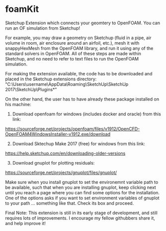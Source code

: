 # foamKit
Sketchup Extension which connects your geomtery to OpenFOAM. You can run an OF simulation from Sketchup!

For example, you may draw a geometry on Sketchup (fluid in a pipe, air volume in room, air enclosure around an airfoil, etc.), mesh it with snappyHexMesh from the OpenFOAM library, and run it using any of the standard solvers in OpenFOAM. All of these steps are made within Sketchup, and no need to refer to text files to run the OpenFOAM simulation.

For making the extension available, the code has to be downloaded and placed in the Sketchup extensions directory:
"C:\Users\username\AppData\Roaming\SketchUp\SketchUp 2017\SketchUp\Plugins\*"

On the other hand, the user has to have already these package installed on his machine:

1) Download openfoam for windows (includes docker and oracle) from this link:

https://sourceforge.net/projects/openfoam/files/v1912/OpenCFD-OpenFOAM4WindowsInstaller-v1912.exe/download 


2) Download Sktechup Make 2017 (free) for windows from this link:

https://help.sketchup.com/en/downloading-older-versions 


3) Download gnuplot for plotting residuals:

https://sourceforge.net/projects/gnuplot/files/gnuplot/ 

Make sure when you install gnuplot to set the environemnt variable path to be available, such that when you are installing gnuplot, keep clicking next until you reach a page where you can find some options for the installation. One of the options asks if you want to set environment variables of gnuplot to your path ... something like that. Check its box and proceed. 


Final Note:
This extension is still in its early stage of development, and still requires lots of improvements. I encourage my fellow githubbers share it, and help improve it!

